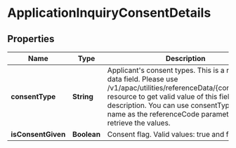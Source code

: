 # ApplicationInquiryConsentDetails

## Properties
Name | Type | Description | Notes
------------ | ------------- | ------------- | -------------
**consentType** | **String** | Applicant&#x27;s consent types. This is a reference data field. Please use /v1/apac/utilities/referenceData/{consentType} resource to get valid value of this field with description. You can use consentType field name as the referenceCode parameter to retrieve the values. |  [optional]
**isConsentGiven** | **Boolean** | Consent flag. Valid values: true and false |  [optional]
